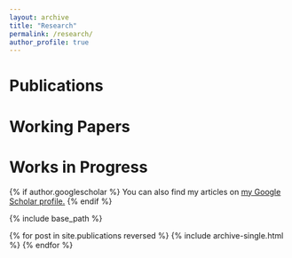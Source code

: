 ```yaml
---
layout: archive
title: "Research"
permalink: /research/
author_profile: true
---
```


# Publications

# Working Papers

# Works in Progress


{% if author.googlescholar %}
  You can also find my articles on <u><a href="{{author.googlescholar}}">my Google Scholar profile</a>.</u>
{% endif %}

{% include base_path %}

{% for post in site.publications reversed %}
  {% include archive-single.html %}
{% endfor %}
